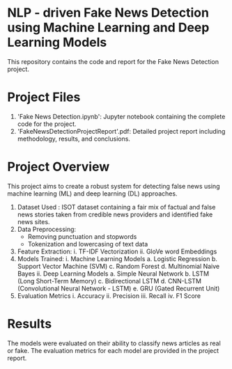# NLP - driven Fake News Detection using Machine Learning and Deep Learning Models
  This repository contains the code and report for the Fake News Detection project.

# Project Files
   1. 'Fake News Detection.ipynb': Jupyter notebook containing the complete code for the project.
   2. 'FakeNewsDetectionProjectReport'.pdf: Detailed project report including methodology, results, and conclusions.

# Project Overview
  This project aims to create a robust system for detecting false news using machine learning (ML) and deep learning (DL) approaches. 

  1. Dataset Used : ISOT dataset containing a fair mix of factual and false news stories taken from credible news providers and identified fake news sites.
  2. Data Preprocessing:
       - Removing punctuation and stopwords
       - Tokenization and lowercasing of text data
  3. Feature Extraction:
       i. TF-IDF Vectorization
      ii. GloVe word Embeddings
  4. Models Trained:
       i. Machine Learning Models
           a. Logistic Regression
           b. Support Vector Machine (SVM)
           c. Random Forest
           d. Multinomial Naive Bayes
      ii. Deep Learning Models
           a. Simple Neural Network
           b. LSTM (Long Short-Term Memory)
           c. Bidirectional LSTM
           d. CNN-LSTM (Convolutional Neural Network - LSTM)
           e. GRU (Gated Recurrent Unit)
   5. Evaluation Metrics
       i. Accuracy
      ii. Precision
     iii. Recall
      iv. F1 Score
      
# Results
The models were evaluated on their ability to classify news articles as real or fake. The evaluation metrics for each model are provided in the project report.
  

